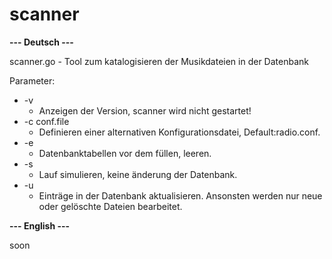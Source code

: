 # scanner

**--- Deutsch ---**

scanner.go - Tool zum katalogisieren der Musikdateien in der Datenbank

Parameter:

* -v
    * Anzeigen der Version, scanner wird nicht gestartet!
* -c conf.file
    * Definieren einer alternativen Konfigurationsdatei, Default:radio.conf.
* -e
    * Datenbanktabellen vor dem füllen, leeren.
* -s
    * Lauf simulieren, keine änderung der Datenbank.
* -u
    * Einträge in der Datenbank aktualisieren. Ansonsten werden nur neue oder gelöschte Dateien bearbeitet.

**--- English ---**

soon
